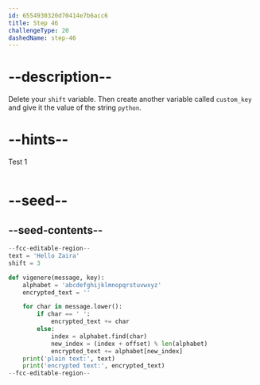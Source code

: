 ```yaml
---
id: 6554930320d70414e7b6acc6
title: Step 46
challengeType: 20
dashedName: step-46
---
```


# --description--

Delete your `shift` variable. Then create another variable called `custom_key` and give it the value of the string `python`.

# --hints--

Test 1

```js

```

# --seed--

## --seed-contents--

```py
--fcc-editable-region--
text = 'Hello Zaira'
shift = 3

def vigenere(message, key):
    alphabet = 'abcdefghijklmnopqrstuvwxyz'
    encrypted_text = ''

    for char in message.lower():
        if char == ' ':
            encrypted_text += char
        else:
            index = alphabet.find(char)    
            new_index = (index + offset) % len(alphabet)
            encrypted_text += alphabet[new_index]
    print('plain text:', text)
    print('encrypted text:', encrypted_text)
--fcc-editable-region--
```
